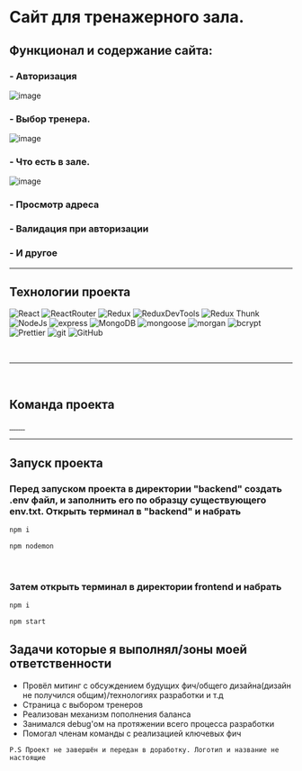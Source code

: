 <br>

# Сайт для тренажерного зала.

## Функционал и содержание сайта:

### - Авторизация

![image](./assets/auth.gif)

### - Выбор тренера.

![image](./assets/reserve.gif)

### - Что есть в зале.

![image](./assets/info.gif)

### - Просмотр адреса

### - Валидация при авторизации

### - И другое

___

## Технологии проекта

![React](https://img.shields.io/badge/-React-430098?style=for-the-badge&logo=react&logoColor=blue)
![ReactRouter](https://img.shields.io/badge/-React_Router-430098?style=for-the-badge&logo=react-router&logoColor=blue)
![Redux](https://img.shields.io/badge/-Redux-45b8d8?style=for-the-badge&logo=redux&logoColor=orange)
![ReduxDevTools](https://img.shields.io/badge/redux_toolkit-45b8d8?style=for-the-badge&logo=redux&logoColor=orange)
![Redux Thunk](https://img.shields.io/badge/-Redux_Thunk-45b8d8?style=for-the-badge&logo=Redux&logoColor=orange)
![NodeJs](https://img.shields.io/badge/-Nodejs-43853d?style=for-the-badge&logo=Node.js&logoColor=white)
![express](https://img.shields.io/badge/express-green?style=for-the-badge&logo=express)
![MongoDB](https://img.shields.io/badge/-MongoDB-purple?style=for-the-badge&logo=mongodb&logoColor=green)
![mongoose](https://img.shields.io/badge/mongoose-purple?style=for-the-badge&logo=mongodb&logoColor=green)
![morgan](https://img.shields.io/badge/-MORGAN-gray?style=for-the-badge&logo=morgan&logoColor=orange)
![bcrypt](https://img.shields.io/badge/bcrypt-gray?style=for-the-badge&logo)
![Prettier](https://img.shields.io/badge/-Prettier-grey?style=for-the-badge&logo=Prettier&logoColor=orange)
![git](https://img.shields.io/badge/-Git-black?style=for-the-badge&logo=git&logoColor=white)
![GitHub](https://img.shields.io/badge/-GitHub-black?style=for-the-badge&logo=github&logoColor=white)

<br>

___

<br>

## Команда проекта

  <a href="https://github.com/4abaev">
    <img alt="" src="https://img.shields.io/badge/-CHABAEV_RASHID-black?style=for-the-badge&logo=github&logoColor=white" />
  </a>
  <a href="https://github.com/zxcviolence">
    <img alt="" src="https://img.shields.io/badge/-YAKUBOV_ISLAM-black?style=for-the-badge&logo=github&logoColor=white" />
  </a>
  <a href="https://github.com/WetFlamer">
    <img alt="" src="https://img.shields.io/badge/-CHABAEV_KHAMID-black?style=for-the-badge&logo=github&logoColor=white" />
  </a>
  <a href="https://github.com/ADDIC42">
    <img alt="" src="https://img.shields.io/badge/-SARALIEV_ADAM-black?style=for-the-badge&logo=github&logoColor=white" />
  </a>
  <a href="https://github.com/Duzhiev">
    <img alt="" src="https://img.shields.io/badge/-DUZHIEV_MAGOMED-black?style=for-the-badge&logo=github&logoColor=white" />
  </a>
  </a>
  <a href="https://github.com/arthurshelbaev">
    <img alt="" src="https://img.shields.io/badge/-YUNUSOV_ARTHUR-black?style=for-the-badge&logo=github&logoColor=white" />
  </a>
  <a href="https://github.com/Duzhiev">
    <img alt="" src="https://img.shields.io/badge/-DUZHIEV-black?style=for-the-badge&logo=github&logoColor=white" />
  </a>
  <a href="https://github.com/ADDIC42">
    <img alt="" src="https://img.shields.io/badge/-SARALIEV-black?style=for-the-badge&logo=github&logoColor=white" />
  </a>

---

## Запуск проекта

### Перед запуском проекта в директории "backend" создать .env файл, и заполнить его по образцу существующего env.txt. Открыть терминал в "backend" и набрать

```javascript
npm i
```

```javascript
npm nodemon
```

<br>

### Затем открыть терминал в директории frontend и набрать

```javascript
npm i
```

```javascript
npm start
```

## Задачи которые я выполнял/зоны моей ответственности 
* Провёл митинг с обсуждением будущих фич/общего дизайна(дизайн не получился общим)/технологиях разработки и т.д
* Страница с выбором тренеров 
* Реализован механизм пополнения баланса
* Занимался debug'ом на протяжении всего процесса разработки
* Помогал членам команды с реализацией ключевых фич

``` 
P.S Проект не завершён и передан в доработку. Логотип и название не настоящие
````
